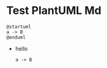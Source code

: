 [gist-sync-url]:https://gist.github.com/xylophone21/a2f694323a77c29804979aff452228ec

 # Test PlantUML Md

```puml
@startuml
a -> B
@enduml
```

- hello
    ```puml
    a -> B
    ```